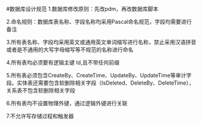#数据库设计规范
1.数据库修改原则：先改pdm，再改数据库脚本

2.命名规则：数据库表名称、字段名称均采用Pascal命名规范，字段均需要进行备注

3.所有表名称、字段均采用英文或通用英文单词缩写进行名称，禁止采用汉语拼音或者是不通用的大写字母缩写等不规范的名称进行命名

4.所有表均必须要有逻辑主键 Id,且不带任何前缀

5.所有表必须包含CreateBy、CreateTime、UpdateBy、UpdateTime等审计字段。实体表还需要包含软删除相关字段（IsDeleted、DeleteBy、DeleteTime），关系表不包含软删除相关字段

6.所有表均不设置物理外键，通过逻辑外键进行关联

7.不允许写存储过程和触发器